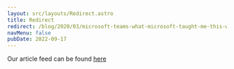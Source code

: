 ```yaml
---
layout: src/layouts/Redirect.astro
title: Redirect
redirect: /blog/2020/03/microsoft-teams-what-microsoft-taught-me-this-week/
navMenu: false
pubDate: 2022-09-17
---
```

<div>
Our article feed can be found <a href="/blog/2020/03/microsoft-teams-what-microsoft-taught-me-this-week/">here</a>
</div>
